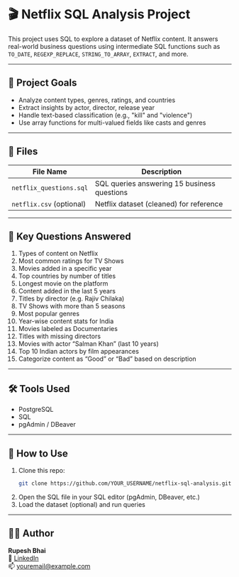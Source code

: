 # 🎬 Netflix SQL Analysis Project

This project uses SQL to explore a dataset of Netflix content. It answers real-world business questions using intermediate SQL functions such as `TO_DATE`, `REGEXP_REPLACE`, `STRING_TO_ARRAY`, `EXTRACT`, and more.

---

## 📌 Project Goals

- Analyze content types, genres, ratings, and countries
- Extract insights by actor, director, release year
- Handle text-based classification (e.g., "kill" and "violence")
- Use array functions for multi-valued fields like casts and genres

---

## 📁 Files

| File Name              | Description                            |
|------------------------|----------------------------------------|
| `netflix_questions.sql` | SQL queries answering 15 business questions |
| `netflix.csv` (optional) | Netflix dataset (cleaned) for reference |

---

## 🧠 Key Questions Answered

1. Types of content on Netflix
2. Most common ratings for TV Shows
3. Movies added in a specific year
4. Top countries by number of titles
5. Longest movie on the platform
6. Content added in the last 5 years
7. Titles by director (e.g. Rajiv Chilaka)
8. TV Shows with more than 5 seasons
9. Most popular genres
10. Year-wise content stats for India
11. Movies labeled as Documentaries
12. Titles with missing directors
13. Movies with actor “Salman Khan” (last 10 years)
14. Top 10 Indian actors by film appearances
15. Categorize content as “Good” or “Bad” based on description

---

## 🛠️ Tools Used

- PostgreSQL
- SQL
- pgAdmin / DBeaver

---

## 🚀 How to Use

1. Clone this repo:
   ```bash
   git clone https://github.com/YOUR_USERNAME/netflix-sql-analysis.git
   ```
2. Open the SQL file in your SQL editor (pgAdmin, DBeaver, etc.)
3. Load the dataset (optional) and run queries

---

## 🙋‍♂️ Author

**Rupesh Bhai**  
🔗 [LinkedIn](https://www.linkedin.com/in/YOUR-USERNAME/)  
📫 youremail@example.com

